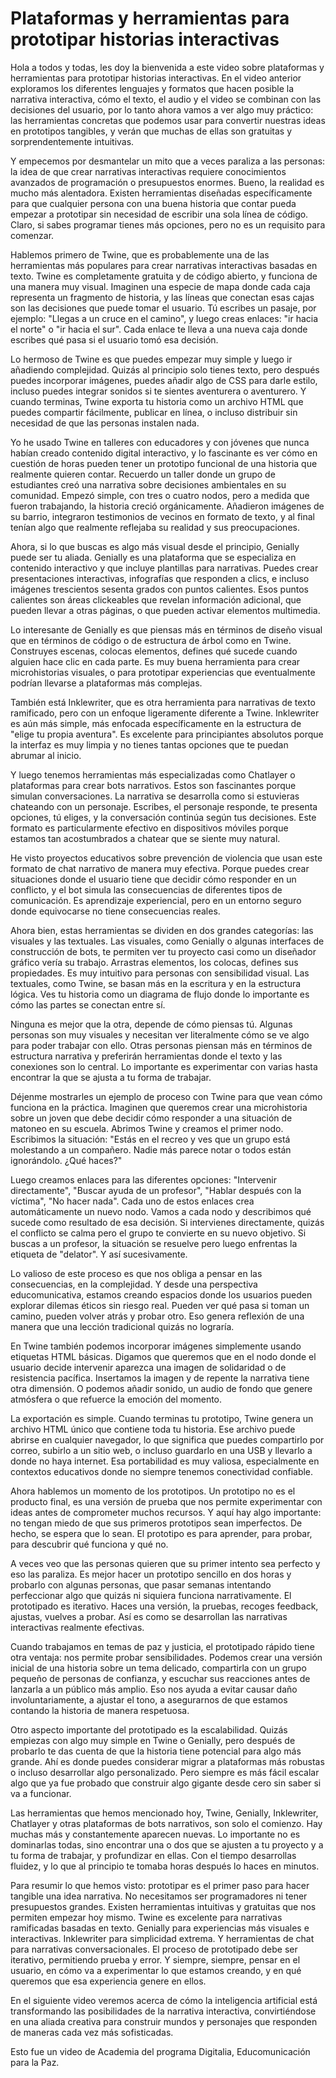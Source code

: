 # Plataformas y herramientas para prototipar historias interactivas

Hola a todos y todas, les doy la bienvenida a este video sobre plataformas y herramientas para prototipar historias interactivas. En el video anterior exploramos los diferentes lenguajes y formatos que hacen posible la narrativa interactiva, cómo el texto, el audio y el video se combinan con las decisiones del usuario, por lo tanto ahora vamos a ver algo muy práctico: las herramientas concretas que podemos usar para convertir nuestras ideas en prototipos tangibles, y verán que muchas de ellas son gratuitas y sorprendentemente intuitivas.

Y empecemos por desmantelar un mito que a veces paraliza a las personas: la idea de que crear narrativas interactivas requiere conocimientos avanzados de programación o presupuestos enormes. Bueno, la realidad es mucho más alentadora. Existen herramientas diseñadas específicamente para que cualquier persona con una buena historia que contar pueda empezar a prototipar sin necesidad de escribir una sola línea de código. Claro, si sabes programar tienes más opciones, pero no es un requisito para comenzar.

Hablemos primero de Twine, que es probablemente una de las herramientas más populares para crear narrativas interactivas basadas en texto. Twine es completamente gratuita y de código abierto, y funciona de una manera muy visual. Imaginen una especie de mapa donde cada caja representa un fragmento de historia, y las líneas que conectan esas cajas son las decisiones que puede tomar el usuario. Tú escribes un pasaje, por ejemplo: "Llegas a un cruce en el camino", y luego creas enlaces: "ir hacia el norte" o "ir hacia el sur". Cada enlace te lleva a una nueva caja donde escribes qué pasa si el usuario tomó esa decisión.

Lo hermoso de Twine es que puedes empezar muy simple y luego ir añadiendo complejidad. Quizás al principio solo tienes texto, pero después puedes incorporar imágenes, puedes añadir algo de CSS para darle estilo, incluso puedes integrar sonidos si te sientes aventurera o aventurero. Y cuando terminas, Twine exporta tu historia como un archivo HTML que puedes compartir fácilmente, publicar en línea, o incluso distribuir sin necesidad de que las personas instalen nada.

Yo he usado Twine en talleres con educadores y con jóvenes que nunca habían creado contenido digital interactivo, y lo fascinante es ver cómo en cuestión de horas pueden tener un prototipo funcional de una historia que realmente quieren contar. Recuerdo un taller donde un grupo de estudiantes creó una narrativa sobre decisiones ambientales en su comunidad. Empezó simple, con tres o cuatro nodos, pero a medida que fueron trabajando, la historia creció orgánicamente. Añadieron imágenes de su barrio, integraron testimonios de vecinos en formato de texto, y al final tenían algo que realmente reflejaba su realidad y sus preocupaciones.

Ahora, si lo que buscas es algo más visual desde el principio, Genially puede ser tu aliada. Genially es una plataforma que se especializa en contenido interactivo y que incluye plantillas para narrativas. Puedes crear presentaciones interactivas, infografías que responden a clics, e incluso imágenes trescientos sesenta grados con puntos calientes. Esos puntos calientes son áreas clickeables que revelan información adicional, que pueden llevar a otras páginas, o que pueden activar elementos multimedia.

Lo interesante de Genially es que piensas más en términos de diseño visual que en términos de código o de estructura de árbol como en Twine. Construyes escenas, colocas elementos, defines qué sucede cuando alguien hace clic en cada parte. Es muy buena herramienta para crear microhistorias visuales, o para prototipar experiencias que eventualmente podrían llevarse a plataformas más complejas.

También está Inklewriter, que es otra herramienta para narrativas de texto ramificado, pero con un enfoque ligeramente diferente a Twine. Inklewriter es aún más simple, más enfocada específicamente en la estructura de "elige tu propia aventura". Es excelente para principiantes absolutos porque la interfaz es muy limpia y no tienes tantas opciones que te puedan abrumar al inicio.

Y luego tenemos herramientas más especializadas como Chatlayer o plataformas para crear bots narrativos. Estos son fascinantes porque simulan conversaciones. La narrativa se desarrolla como si estuvieras chateando con un personaje. Escribes, el personaje responde, te presenta opciones, tú eliges, y la conversación continúa según tus decisiones. Este formato es particularmente efectivo en dispositivos móviles porque estamos tan acostumbrados a chatear que se siente muy natural.

He visto proyectos educativos sobre prevención de violencia que usan este formato de chat narrativo de manera muy efectiva. Porque puedes crear situaciones donde el usuario tiene que decidir cómo responder en un conflicto, y el bot simula las consecuencias de diferentes tipos de comunicación. Es aprendizaje experiencial, pero en un entorno seguro donde equivocarse no tiene consecuencias reales.

Ahora bien, estas herramientas se dividen en dos grandes categorías: las visuales y las textuales. Las visuales, como Genially o algunas interfaces de construcción de bots, te permiten ver tu proyecto casi como un diseñador gráfico vería su trabajo. Arrastras elementos, los colocas, defines sus propiedades. Es muy intuitivo para personas con sensibilidad visual. Las textuales, como Twine, se basan más en la escritura y en la estructura lógica. Ves tu historia como un diagrama de flujo donde lo importante es cómo las partes se conectan entre sí.

Ninguna es mejor que la otra, depende de cómo piensas tú. Algunas personas son muy visuales y necesitan ver literalmente cómo se ve algo para poder trabajar con ello. Otras personas piensan más en términos de estructura narrativa y preferirán herramientas donde el texto y las conexiones son lo central. Lo importante es experimentar con varias hasta encontrar la que se ajusta a tu forma de trabajar.

Déjenme mostrarles un ejemplo de proceso con Twine para que vean cómo funciona en la práctica. Imaginen que queremos crear una microhistoria sobre un joven que debe decidir cómo responder a una situación de matoneo en su escuela. Abrimos Twine y creamos el primer nodo. Escribimos la situación: "Estás en el recreo y ves que un grupo está molestando a un compañero. Nadie más parece notar o todos están ignorándolo. ¿Qué haces?"

Luego creamos enlaces para las diferentes opciones: "Intervenir directamente", "Buscar ayuda de un profesor", "Hablar después con la víctima", "No hacer nada". Cada uno de estos enlaces crea automáticamente un nuevo nodo. Vamos a cada nodo y describimos qué sucede como resultado de esa decisión. Si intervienes directamente, quizás el conflicto se calma pero el grupo te convierte en su nuevo objetivo. Si buscas a un profesor, la situación se resuelve pero luego enfrentas la etiqueta de "delator". Y así sucesivamente.

Lo valioso de este proceso es que nos obliga a pensar en las consecuencias, en la complejidad. Y desde una perspectiva educomunicativa, estamos creando espacios donde los usuarios pueden explorar dilemas éticos sin riesgo real. Pueden ver qué pasa si toman un camino, pueden volver atrás y probar otro. Eso genera reflexión de una manera que una lección tradicional quizás no lograría.

En Twine también podemos incorporar imágenes simplemente usando etiquetas HTML básicas. Digamos que queremos que en el nodo donde el usuario decide intervenir aparezca una imagen de solidaridad o de resistencia pacífica. Insertamos la imagen y de repente la narrativa tiene otra dimensión. O podemos añadir sonido, un audio de fondo que genere atmósfera o que refuerce la emoción del momento.

La exportación es simple. Cuando terminas tu prototipo, Twine genera un archivo HTML único que contiene toda tu historia. Ese archivo puede abrirse en cualquier navegador, lo que significa que puedes compartirlo por correo, subirlo a un sitio web, o incluso guardarlo en una USB y llevarlo a donde no haya internet. Esa portabilidad es muy valiosa, especialmente en contextos educativos donde no siempre tenemos conectividad confiable.

Ahora hablemos un momento de los prototipos. Un prototipo no es el producto final, es una versión de prueba que nos permite experimentar con ideas antes de comprometer muchos recursos. Y aquí hay algo importante: no tengan miedo de que sus primeros prototipos sean imperfectos. De hecho, se espera que lo sean. El prototipo es para aprender, para probar, para descubrir qué funciona y qué no.

A veces veo que las personas quieren que su primer intento sea perfecto y eso las paraliza. Es mejor hacer un prototipo sencillo en dos horas y probarlo con algunas personas, que pasar semanas intentando perfeccionar algo que quizás ni siquiera funciona narrativamente. El prototipado es iterativo. Haces una versión, la pruebas, recoges feedback, ajustas, vuelves a probar. Así es como se desarrollan las narrativas interactivas realmente efectivas.

Cuando trabajamos en temas de paz y justicia, el prototipado rápido tiene otra ventaja: nos permite probar sensibilidades. Podemos crear una versión inicial de una historia sobre un tema delicado, compartirla con un grupo pequeño de personas de confianza, y escuchar sus reacciones antes de lanzarla a un público más amplio. Eso nos ayuda a evitar causar daño involuntariamente, a ajustar el tono, a asegurarnos de que estamos contando la historia de manera respetuosa.

Otro aspecto importante del prototipado es la escalabilidad. Quizás empiezas con algo muy simple en Twine o Genially, pero después de probarlo te das cuenta de que la historia tiene potencial para algo más grande. Ahí es donde puedes considerar migrar a plataformas más robustas o incluso desarrollar algo personalizado. Pero siempre es más fácil escalar algo que ya fue probado que construir algo gigante desde cero sin saber si va a funcionar.

Las herramientas que hemos mencionado hoy, Twine, Genially, Inklewriter, Chatlayer y otras plataformas de bots narrativos, son solo el comienzo. Hay muchas más y constantemente aparecen nuevas. Lo importante no es dominarlas todas, sino encontrar una o dos que se ajusten a tu proyecto y a tu forma de trabajar, y profundizar en ellas. Con el tiempo desarrollas fluidez, y lo que al principio te tomaba horas después lo haces en minutos.

Para resumir lo que hemos visto: prototipar es el primer paso para hacer tangible una idea narrativa. No necesitamos ser programadores ni tener presupuestos grandes. Existen herramientas intuitivas y gratuitas que nos permiten empezar hoy mismo. Twine es excelente para narrativas ramificadas basadas en texto. Genially para experiencias más visuales e interactivas. Inklewriter para simplicidad extrema. Y herramientas de chat para narrativas conversacionales. El proceso de prototipado debe ser iterativo, permitiendo prueba y error. Y siempre, siempre, pensar en el usuario, en cómo va a experimentar lo que estamos creando, y en qué queremos que esa experiencia genere en ellos.

En el siguiente video veremos acerca de cómo la inteligencia artificial está transformando las posibilidades de la narrativa interactiva, convirtiéndose en una aliada creativa para construir mundos y personajes que responden de maneras cada vez más sofisticadas.

Esto fue un video de Academia del programa Digitalia, Educomunicación para la Paz.
